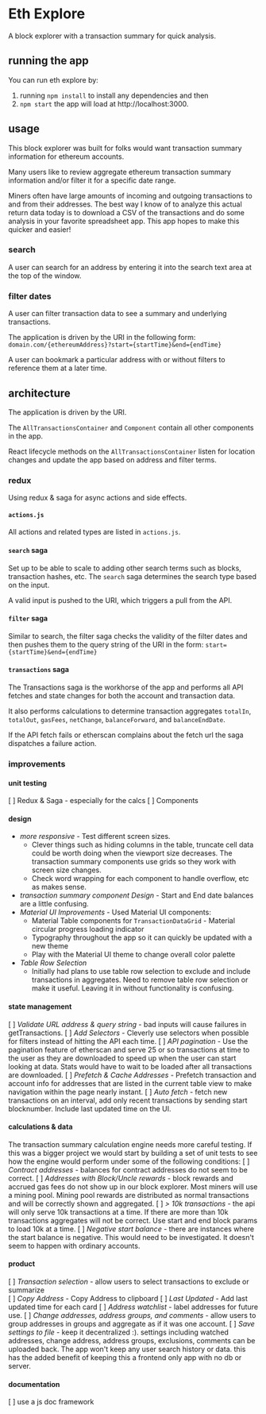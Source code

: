 # Eth Explore

A block explorer with a transaction summary for quick analysis.

## running the app

You can run eth explore by:

1. running `npm install` to install any dependencies and then
2. `npm start` the app will load at http://localhost:3000.

## usage

This block explorer was built for folks would want transaction summary information for ethereum accounts.

Many users like to review aggregate ethereum transaction summary information and/or filter it for a specific date range.

Miners often have large amounts of incoming and outgoing transactions to and from their addresses. The best way I know of to analyze this actual return data today is to download a CSV of the transactions and do some analysis in your favorite spreadsheet app. This app hopes to make this quicker and easier!

### search

A user can search for an address by entering it into the search text area at the top of the window.

### filter dates

A user can filter transaction data to see a summary and underlying transactions.

The application is driven by the URI in the following form:
`domain.com/{ethereumAddress}?start={startTime}&end={endTime}`

A user can bookmark a particular address with or without filters to reference them at a later time.

## architecture

The application is driven by the URI.

The `AllTransactionsContainer` and `Component` contain all other components in the app.

React lifecycle methods on the `AllTransactionsContainer` listen for location changes and update the app based on address and filter terms.

### redux

Using redux & saga for async actions and side effects.

#### `actions.js`

All actions and related types are listed in `actions.js`.

#### `search` saga

Set up to be able to scale to adding other search terms such as blocks, transaction hashes, etc. The `search` saga determines the search type based on the input.

A valid input is pushed to the URI, which triggers a pull from the API.

#### `filter` saga

Similar to search, the filter saga checks the validity of the filter dates and then pushes them to the query string of the URI in the form: `start={startTime}&end={endTime}`

#### `transactions` saga

The Transactions saga is the workhorse of the app and performs all API fetches and state changes for both the account and transaction data.

It also performs calculations to determine transaction aggregates `totalIn`, `totalOut`, `gasFees`, `netChange`, `balanceForward`, and `balanceEndDate`.

If the API fetch fails or etherscan complains about the fetch url the saga dispatches a failure action.

### improvements

#### unit testing

[ ] Redux & Saga - especially for the calcs
[ ] Components

#### design

- _more responsive_ - Test different screen sizes.
  - Clever things such as hiding columns in the table, truncate cell data could be worth doing when the viewport size decreases. The transaction summary components use grids so they work with screen size changes.
  - Check word wrapping for each component to handle overflow, etc as makes sense.
- _transaction summary component Design_ - Start and End date balances are a little confusing.
- _Material UI Improvements_ - Used Material UI components:
  - Material Table components for `TransactionDataGrid` - Material circular progress loading indicator
  - Typography throughout the app so it can quickly be updated with a new theme
  - Play with the Material UI theme to change overall color palette
- _Table Row Selection_
  - Initially had plans to use table row selection to exclude and include transactions in aggregates. Need to remove table row selection or make it useful. Leaving it in without functionality is confusing.

#### state management

[ ] _Validate URL address & query string_ - bad inputs will cause failures in getTransactions.
[ ] _Add Selectors_ - Cleverly use selectors when possible for filters instead of hitting the API each time.
[ ] _API pagination_ - Use the pagination feature of etherscan and serve 25 or so transactions at time to the user as they are downloaded to speed up when the user can start looking at data. Stats would have to wait to be loaded after all transactions are downloaded.
[ ] _Prefetch & Cache Addresses_ - Prefetch transaction and account info for addresses that are listed in the current table view to make navigation within the page nearly instant.
[ ] _Auto fetch_ - fetch new transactions on an interval, add only recent transactions by sending start blocknumber. Include last updated time on the UI.

#### calculations & data

The transaction summary calculation engine needs more careful testing. If this was a bigger project we would start by building a set of unit tests to see how the engine would perform under some of the following conditions:
[ ] _Contract addresses_ - balances for contract addresses do not seem to be correct.
[ ] _Addresses with Block/Uncle rewards_ - block rewards and accrued gas fees do not show up in our block explorer. Most miners will use a mining pool. Mining pool rewards are distributed as normal transactions and will be correctly shown and aggregated.
[ ] _> 10k transactions_ - the api will only serve 10k transactions at a time. If there are more than 10k transactions aggregates will not be correct. Use start and end block params to load 10k at a time.
[ ] _Negative start balance_ - there are instances where the start balance is negative. This would need to be investigated. It doesn't seem to happen with ordinary accounts.

#### product

[ ] _Transaction selection_ - allow users to select transactions to exclude or summarize  
[ ] _Copy Address_ - Copy Address to clipboard
[ ] _Last Updated_ - Add last updated time for each card
[ ] _Address watchlist_ - label addresses for future use.
[ ] _Change addresses, address groups, and comments_ - allow users to group addresses in groups and aggregate as if it was one account.
[ ] _Save settings to file_ - keep it decentralized :). settings including watched addresses, change address, address groups, exclusions, comments can be uploaded back. The app won't keep any user search history or data. this has the added benefit of keeping this a frontend only app with no db or server.

#### documentation

[ ] use a js doc framework
